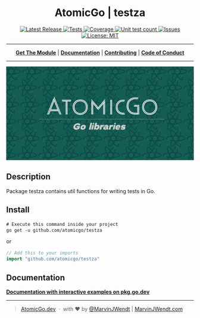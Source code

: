 <h1 align="center">AtomicGo | testza</h1>

<p align="center">

<a href="https://github.com/atomicgo/testza/releases">
<img src="https://img.shields.io/github/v/release/atomicgo/testza?style=flat-square" alt="Latest Release">
</a>

<a href="https://codecov.io/gh/atomicgo/testza" target="_blank">
<img src="https://img.shields.io/github/workflow/status/atomicgo/testza/Go?label=tests&style=flat-square" alt="Tests">
</a>

<a href="https://codecov.io/gh/atomicgo/testza" target="_blank">
<img src="https://img.shields.io/codecov/c/gh/atomicgo/testza?color=magenta&logo=codecov&style=flat-square" alt="Coverage">
</a>

<a href="https://codecov.io/gh/atomicgo/testza">
<!-- unittestcount:start --><img src="https://img.shields.io/badge/Unit_Tests-847-magenta?style=flat-square" alt="Unit test count"><!-- unittestcount:end -->
</a>

<a href="https://github.com/atomicgo/testza/issues">
<img src="https://img.shields.io/github/issues/atomicgo/testza.svg?style=flat-square" alt="Issues">
</a>

<a href="https://opensource.org/licenses/MIT" target="_blank">
<img src="https://img.shields.io/badge/License-MIT-yellow.svg?style=flat-square" alt="License: MIT">
</a>

</p>

---

<p align="center">
<strong><a href="#install">Get The Module</a></strong>
|
<strong><a href="https://pkg.go.dev/github.com/atomicgo/testza#section-documentation" target="_blank">Documentation</a></strong>
|
<strong><a href="https://github.com/atomicgo/atomicgo/blob/main/CONTRIBUTING.md" target="_blank">Contributing</a></strong>
|
<strong><a href="https://github.com/atomicgo/atomicgo/blob/main/CODE_OF_CONDUCT.md" target="_blank">Code of Conduct</a></strong>
</p>

---

<p align="center">
  <img src="https://raw.githubusercontent.com/atomicgo/atomicgo/main/assets/header.png" alt="AtomicGo">
</p>

## Description

Package testza contains util functions for writing tests in Go.

## Install

```console
# Execute this command inside your project
go get -u github.com/atomicgo/testza
```

or

```go
// Add this to your imports
import "github.com/atomicgo/testza"
```

## Documentation

[**Documentation with interactive examples on pkg.go.dev**](https://pkg.go.dev/github.com/atomicgo/testza#section-documentation)



---

> [AtomicGo.dev](https://atomicgo.dev) &nbsp;&middot;&nbsp;
> with ❤️ by [@MarvinJWendt](https://github.com/MarvinJWendt) |
> [MarvinJWendt.com](https://marvinjwendt.com)
